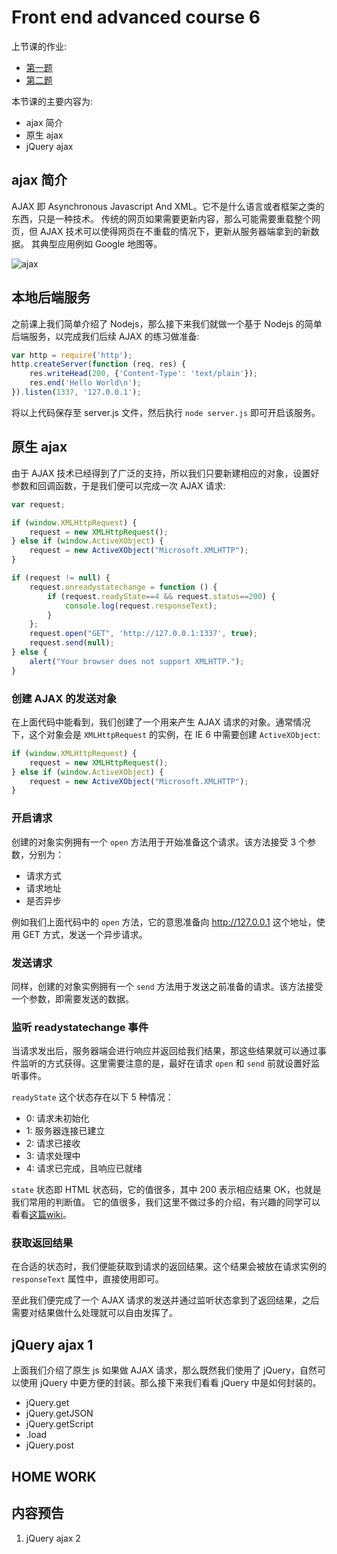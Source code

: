 # Front end advanced course 6

上节课的作业:

- [第一题](http://poppinlp.github.io/front-end-appetizers/homework/jquery5/1.html)
- [第二题](http://poppinlp.github.io/front-end-appetizers/homework/jquery5/2.html)

本节课的主要内容为:

- ajax 简介
- 原生 ajax
- jQuery ajax

## ajax 简介

AJAX 即 Asynchronous Javascript And XML。它不是什么语言或者框架之类的东西，只是一种技术。
传统的网页如果需要更新内容，那么可能需要重载整个网页，但 AJAX 技术可以使得网页在不重载的情况下，更新从服务器端拿到的新数据。
其典型应用例如 Google 地图等。

![ajax](http://ce.sysu.edu.cn/hope2011/UploadFiles/Education_UploadFiles_5303/201008/2010081001565386.jpg)

## 本地后端服务

之前课上我们简单介绍了 Nodejs，那么接下来我们就做一个基于 Nodejs 的简单后端服务，以完成我们后续 AJAX 的练习做准备:

```js
var http = require('http');
http.createServer(function (req, res) {
    res.writeHead(200, {'Content-Type': 'text/plain'});
    res.end('Hello World\n');
}).listen(1337, '127.0.0.1');
```

将以上代码保存至 server.js 文件，然后执行 `node server.js` 即可开启该服务。

## 原生 ajax

由于 AJAX 技术已经得到了广泛的支持，所以我们只要新建相应的对象，设置好参数和回调函数，于是我们便可以完成一次 AJAX 请求:

```js
var request;

if (window.XMLHttpRequest) {
    request = new XMLHttpRequest();
} else if (window.ActiveXObject) {
    request = new ActiveXObject("Microsoft.XMLHTTP");
}

if (request != null) {
    request.onreadystatechange = function () {
        if (request.readyState==4 && request.status==200) {
            console.log(request.responseText);
        }
    };
    request.open("GET", 'http://127.0.0.1:1337', true);
    request.send(null);
} else {
    alert("Your browser does not support XMLHTTP.");
}
```

### 创建 AJAX 的发送对象

在上面代码中能看到，我们创建了一个用来产生 AJAX 请求的对象。通常情况下，这个对象会是 `XMLHttpRequest` 的实例，在 IE 6 中需要创建 `ActiveXObject`:

```js
if (window.XMLHttpRequest) {
    request = new XMLHttpRequest();
} else if (window.ActiveXObject) {
    request = new ActiveXObject("Microsoft.XMLHTTP");
}
```

### 开启请求

创建的对象实例拥有一个 `open` 方法用于开始准备这个请求。该方法接受 3 个参数，分别为：

- 请求方式
- 请求地址
- 是否异步

例如我们上面代码中的 `open` 方法，它的意思准备向 http://127.0.0.1 这个地址，使用 GET 方式，发送一个异步请求。

### 发送请求

同样，创建的对象实例拥有一个 `send` 方法用于发送之前准备的请求。该方法接受一个参数，即需要发送的数据。

### 监听 readystatechange 事件

当请求发出后，服务器端会进行响应并返回给我们结果，那这些结果就可以通过事件监听的方式获得。这里需要注意的是，最好在请求 `open` 和 `send` 前就设置好监听事件。

`readyState` 这个状态存在以下 5 种情况：

- 0: 请求未初始化
- 1: 服务器连接已建立
- 2: 请求已接收
- 3: 请求处理中
- 4: 请求已完成，且响应已就绪

`state` 状态即 HTML 状态码，它的值很多，其中 200 表示相应结果 OK，也就是我们常用的判断值。
它的值很多，我们这里不做过多的介绍，有兴趣的同学可以看看[这篇wiki](http://baike.baidu.com/link?url=Z9ah_T97cUHrSW4OKiPMMvrVbFGST2u0kjKo0NqJXmxYlvL3rgzckQBIpmz7KombmmB3KGVNdpIeit0nsL-cGK)。

### 获取返回结果

在合适的状态时，我们便能获取到请求的返回结果。这个结果会被放在请求实例的 `responseText` 属性中，直接使用即可。

至此我们便完成了一个 AJAX 请求的发送并通过监听状态拿到了返回结果，之后需要对结果做什么处理就可以自由发挥了。

## jQuery ajax 1

上面我们介绍了原生 js 如果做 AJAX 请求，那么既然我们使用了 jQuery，自然可以使用 jQuery 中更方便的封装。那么接下来我们看看 jQuery 中是如何封装的。

- jQuery.get
- jQuery.getJSON
- jQuery.getScript
- .load
- jQuery.post

## HOME WORK

## 内容预告

1. jQuery ajax 2
